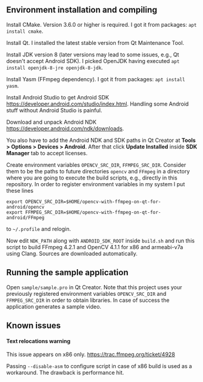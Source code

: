 ## Environment installation and compiling

Install CMake. Version 3.6.0 or higher is required. I got it from packages: ```apt install cmake```.

Install Qt. I installed the latest stable version from Qt Maintenance Tool.

Install JDK version 8 (later versions may lead to some issues, e.g., Qt doesn't accept Android SDK). I picked OpenJDK having executed ```apt install openjdk-8-jre openjdk-8-jdk```.

Install Yasm (FFmpeg dependency). I got it from packages: ```apt install yasm```.

Install Android Studio to get Android SDK https://developer.android.com/studio/index.html. Handling some Android stuff without Android Studio is painful.

Download and unpack Android NDK https://developer.android.com/ndk/downloads.

You also have to add the Android NDK and SDK paths in Qt Creator at **Tools > Options > Devices > Android**. After that click **Update Installed** inside **SDK Manager** tab to accept licenses.

Create environment variables `OPENCV_SRC_DIR`, `FFMPEG_SRC_DIR`. Consider them to be the paths to future directories `opencv` and `FFmpeg` in a directory where you are going to execute the build scripts, e.g., directly in this repository. In order to register environment variables in my system I put these lines

```
export OPENCV_SRC_DIR=$HOME/opencv-with-ffmpeg-on-qt-for-android/opencv
export FFMPEG_SRC_DIR=$HOME/opencv-with-ffmpeg-on-qt-for-android/FFmpeg
```

to `~/.profile` and relogin.

Now edit `NDK_PATH` along with `ANDROID_SDK_ROOT` inside `build.sh` and run this script to build FFmpeg 4.2.1 and OpenCV 4.1.1 for x86 and armeabi-v7a using Clang. Sources are downloaded automatically.

## Running the sample application

Open `sample/sample.pro` in Qt Creator. Note that this project uses your previously registered environment variables `OPENCV_SRC_DIR` and `FFMPEG_SRC_DIR` in order to obtain libraries. In case of success the application generates a sample video.

## Known issues

#### Text relocations warning

This issue appears on x86 only. https://trac.ffmpeg.org/ticket/4928

Passing `--disable-asm` to configure script in case of x86 build is used as a workaround. The drawback is performance hit.
